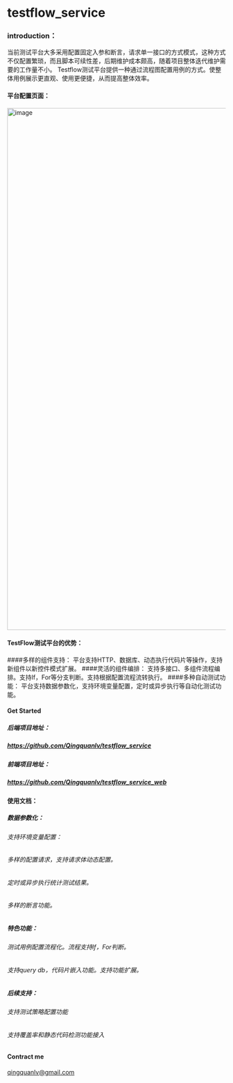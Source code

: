 # testflow_service

### introduction：
当前测试平台大多采用配置固定入参和断言，请求单一接口的方式模式，这种方式不仅配置繁琐，而且脚本可续性差，后期维护成本颇高，随着项目整体迭代维护需要的工作量不小。 Testflow测试平台提供一种通过流程图配置用例的方式。使整体用例展示更直观、使用更便捷，从而提高整体效率。

#### 平台配置页面：
<img width="1200" alt="image" src="https://user-images.githubusercontent.com/9624419/230900465-4ad41985-5d9a-4347-9e68-5a274095f532.png">


#### TestFlow测试平台的优势：
####多样的组件支持：
平台支持HTTP、数据库、动态执行代码片等操作，支持新组件以新控件模式扩展。
####灵活的组件编排：
支持多接口、多组件流程编排。支持If，For等分支判断。支持根据配置流程流转执行。
####多种自动测试功能：
平台支持数据参数化，支持环境变量配置，定时或异步执行等自动化测试功能。


#### Get Started
##### 后端项目地址：
##### https://github.com/Qingquanlv/testflow_service
##### 前端项目地址：
##### https://github.com/Qingquanlv/testflow_service_web

#### 使用文档：

##### 数据参数化：
###### 支持环境变量配置：
###### 多样的配置请求，支持请求体动态配置。
###### 定时或异步执行统计测试结果。
###### 多样的断言功能。


##### 特色功能：
###### 测试用例配置流程化。流程支持If，For判断。
###### 支持query db，代码片嵌入功能。支持功能扩展。

##### 后续支持：
###### 支持测试策略配置功能
###### 支持覆盖率和静态代码检测功能接入

#### Contract me
qingquanlv@gmail.com











